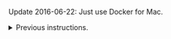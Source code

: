 Update 2016-06-22: Just use Docker for Mac.

<details>
<summary>Previous instructions.</summary>
Update November 4th: Nevermind this and checkout `docker-machine` instead.

### Installation

```sh
brew install boot2docker docker
```

`boot2docker` is an utility running a small linux VM with the docker deamon in
it, because OS X can't run the deamon yet. Or something.

If installed from Homebrew, `boot2docker` is running at launch thanks to a
`launchagent`. So the only thing to do is to export the needed environment
variables.

However, since running `boot2docker` means also running Virtualbox, there's a
good change the launchagent file is disabled. So make sure to run
`boot2docker up` before using Docker.
</details>
